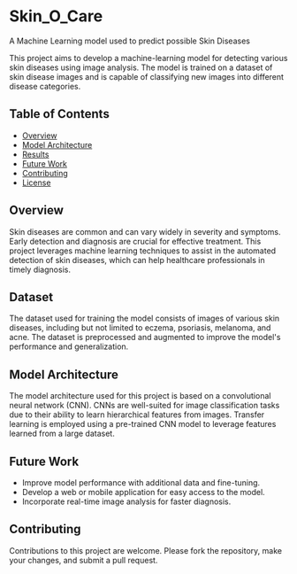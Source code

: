# Skin_O_Care
A Machine Learning model used to predict possible Skin Diseases 

This project aims to develop a machine-learning model for detecting various skin diseases using image analysis. The model is trained on a dataset of skin disease images and is capable of classifying new images into different disease categories.

<h2> Table of Contents </h2>

- [Overview](#overview)
- [Model Architecture](#model-architecture)
- [Results](#results)
- [Future Work](#future-work)
- [Contributing](#contributing)
- [License](#license)

<h2> Overview </h2>

Skin diseases are common and can vary widely in severity and symptoms. Early detection and diagnosis are crucial for effective treatment. This project leverages machine learning techniques to assist in the automated detection of skin diseases, which can help healthcare professionals in timely diagnosis.

<h2> Dataset </h2>

The dataset used for training the model consists of images of various skin diseases, including but not limited to eczema, psoriasis, melanoma, and acne. The dataset is preprocessed and augmented to improve the model's performance and generalization.

<h2> Model Architecture </h2>

The model architecture used for this project is based on a convolutional neural network (CNN). CNNs are well-suited for image classification tasks due to their ability to learn hierarchical features from images. Transfer learning is employed using a pre-trained CNN model to leverage features learned from a large dataset.

<h2> Future Work </h2>

- Improve model performance with additional data and fine-tuning.
- Develop a web or mobile application for easy access to the model.
- Incorporate real-time image analysis for faster diagnosis.

<h2> Contributing </h2>

Contributions to this project are welcome. Please fork the repository, make your changes, and submit a pull request.

